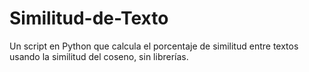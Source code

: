 # Similitud-de-Texto
Un script en Python que calcula el porcentaje de similitud entre textos usando la similitud del coseno, sin librerías.
